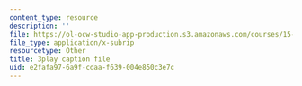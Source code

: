 ```yaml
---
content_type: resource
description: ''
file: https://ol-ocw-studio-app-production.s3.amazonaws.com/courses/15-071-the-analytics-edge-spring-2017/e2fafa976a9fcdaaf639004e850c3e7c_plpDQpjB044.srt
file_type: application/x-subrip
resourcetype: Other
title: 3play caption file
uid: e2fafa97-6a9f-cdaa-f639-004e850c3e7c
---
```

